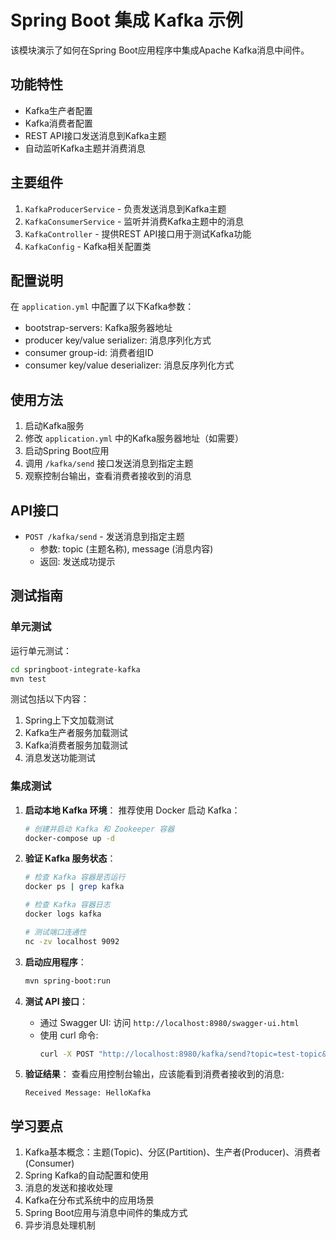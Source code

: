 # Spring Boot 集成 Kafka 示例

该模块演示了如何在Spring Boot应用程序中集成Apache Kafka消息中间件。

## 功能特性

- Kafka生产者配置
- Kafka消费者配置
- REST API接口发送消息到Kafka主题
- 自动监听Kafka主题并消费消息

## 主要组件

1. `KafkaProducerService` - 负责发送消息到Kafka主题
2. `KafkaConsumerService` - 监听并消费Kafka主题中的消息
3. `KafkaController` - 提供REST API接口用于测试Kafka功能
4. `KafkaConfig` - Kafka相关配置类

## 配置说明

在 `application.yml` 中配置了以下Kafka参数：
- bootstrap-servers: Kafka服务器地址
- producer key/value serializer: 消息序列化方式
- consumer group-id: 消费者组ID
- consumer key/value deserializer: 消息反序列化方式

## 使用方法

1. 启动Kafka服务
2. 修改 `application.yml` 中的Kafka服务器地址（如需要）
3. 启动Spring Boot应用
4. 调用 `/kafka/send` 接口发送消息到指定主题
5. 观察控制台输出，查看消费者接收到的消息

## API接口

- `POST /kafka/send` - 发送消息到指定主题
  - 参数: topic (主题名称), message (消息内容)
  - 返回: 发送成功提示

## 测试指南

### 单元测试

运行单元测试：
```bash
cd springboot-integrate-kafka
mvn test
```

测试包括以下内容：
1. Spring上下文加载测试
2. Kafka生产者服务加载测试
3. Kafka消费者服务加载测试
4. 消息发送功能测试

### 集成测试

1. **启动本地 Kafka 环境**：
   推荐使用 Docker 启动 Kafka：
   ```bash
   # 创建并启动 Kafka 和 Zookeeper 容器
   docker-compose up -d
   ```

2. **验证 Kafka 服务状态**：
   ```bash
   # 检查 Kafka 容器是否运行
   docker ps | grep kafka
   
   # 检查 Kafka 容器日志
   docker logs kafka
   
   # 测试端口连通性
   nc -zv localhost 9092
   ```

3. **启动应用程序**：
   ```bash
   mvn spring-boot:run
   ```

4. **测试 API 接口**：
   - 通过 Swagger UI: 访问 `http://localhost:8980/swagger-ui.html`
   - 使用 curl 命令:
     ```bash
     curl -X POST "http://localhost:8980/kafka/send?topic=test-topic&message=HelloKafka"
     ```

5. **验证结果**：
   查看应用控制台输出，应该能看到消费者接收到的消息:
   ```
   Received Message: HelloKafka
   ```

## 学习要点

1. Kafka基本概念：主题(Topic)、分区(Partition)、生产者(Producer)、消费者(Consumer)
2. Spring Kafka的自动配置和使用
3. 消息的发送和接收处理
4. Kafka在分布式系统中的应用场景
5. Spring Boot应用与消息中间件的集成方式
6. 异步消息处理机制